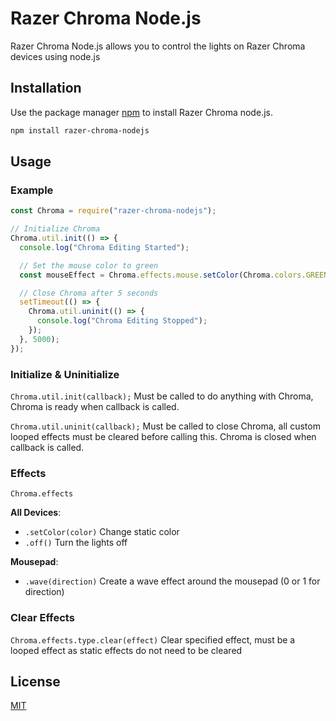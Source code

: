# Razer Chroma Node.js

Razer Chroma Node.js allows you to control the lights on Razer Chroma devices using node.js

## Installation

Use the package manager [npm](https://www.npmjs.com/) to install Razer Chroma node.js.

```bash
npm install razer-chroma-nodejs
```

## Usage

### Example

```javascript
const Chroma = require("razer-chroma-nodejs");

// Initialize Chroma
Chroma.util.init(() => {
  console.log("Chroma Editing Started");

  // Set the mouse color to green
  const mouseEffect = Chroma.effects.mouse.setColor(Chroma.colors.GREEN);

  // Close Chroma after 5 seconds
  setTimeout(() => {
    Chroma.util.uninit(() => {
      console.log("Chroma Editing Stopped");
    });
  }, 5000);
});
```

### Initialize & Uninitialize

`Chroma.util.init(callback);` Must be called to do anything with Chroma, Chroma is ready when callback is called.

`Chroma.util.uninit(callback);` Must be called to close Chroma, all custom looped effects must be cleared before calling this. Chroma is closed when callback is called.

### Effects

`Chroma.effects`

**All Devices**:
- `.setColor(color)` Change static color
- `.off()` Turn the lights off

**Mousepad**:
- `.wave(direction)` Create a wave effect around the mousepad (0 or 1 for direction)

### Clear Effects

`Chroma.effects.type.clear(effect)` Clear specified effect, must be a looped effect as static effects do not need to be cleared

## License
[MIT](https://choosealicense.com/licenses/mit/)
